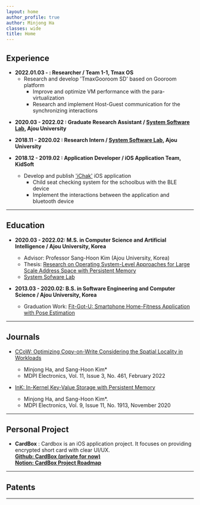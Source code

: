 ```yaml
---
layout: home
author_profile: true
author: Minjong Ha
classes: wide
title: Home
---
```


## Experience
  * __2022.01.03 - : Researcher / Team 1-1, Tmax OS__
     - Research and develop 'TmaxGooroom SD' based on Gooroom platform
	    - Improve and optimize VM performance with the para-virtualization
		- Research and implement Host-Guest communication for the synchronizing interactions
<!-- - Articles -->
<!-- - [TmaxGooroom OS based on the Gooroom platform](https://www.techm.kr/news/articleView.html?idxno=94396) -->
<!-- - [Network separated work environment](http://www.dt.co.kr/contents.html?article_no=2022022102109931650003&ref=naver) -->
<!-- - [Opensource OS ](http://it.chosun.com/site/data/html_dir/2022/02/23/2022022301994.html) -->

  * __2020.03 - 2022.02 : Graduate Research Assistant / [System Software Lab](https://sslab.ajou.ac.kr/), Ajou University__

  * __2018.11 - 2020.02 : Research Intern / [System Software Lab](https://sslab.ajou.ac.kr/), Ajou University__

  * __2018.12 - 2019.02 : Application Developer / iOS Application Team, KidSoft__
    - Develop and publish ['iChak'](https://apps.apple.com/us/app/ichak/id1449110856) iOS application
	  - Child seat checking system for the schoolbus with the BLE device
	  - Implement the interactions between the application and bluetooth device
<hr/>


## Education
  * __2020.03 - 2022.02: M.S. in Computer Science and Artificial Intelligence / Ajou University, Korea__
     - Advisor: Professor Sang-Hoon Kim (Ajou University, Korea)
	 - Thesis: [Research on Operating System-Level Approaches for Large Scale Address Space with Persistent Memory](https://dcoll.ajou.ac.kr/dcollection/srch/srchDetail/000000031395)
	 - [System Sofware Lab](https://sslab.ajou.ac.kr/)

  * __2013.03 - 2020.02: B.S. in Software Engineering and Computer Science / Ajou University, Korea__
     - Graduation Work: [Fit-Got-U: Smartphone Home-Fitness Application with Pose Estimation](https://github.com/minjong-ha/Fit-Got-U)
<hr/>


## Journals
  * [CCoW: Optimizing Copy-on-Write Considering the Spatial Locality in Workloads](https://doi.org/10.3390/electronics11030461)
    - Minjong Ha, and Sang-Hoon Kim*
    - MDPI Electronics, Vol. 11, Issue 3, No. 461, February 2022

  * [InK: In-Kernel Key-Value Storage with Persistent Memory](https://doi.org/10.3390/electronics9111913)
    - Minjong Ha, and Sang-Hoon Kim*.
    - MDPI Electronics, Vol. 9, Issue 11, No. 1913, November 2020
<hr/>


## Personal Project
  * __CardBox__
  : Cardbox is an iOS application project. It focuses on providing encrypted short card with clear UI/UX.  
  __[Github: CardBox (private for now)](https://github.com/minjong-ha/cardbox)__  
  __[Notion: CardBox Project Roadmap](https://www.notion.so/CardBox-bb5bce7e77c8452887465d6e9a5a35fd)__
<hr/>


## Patents
<hr/>

